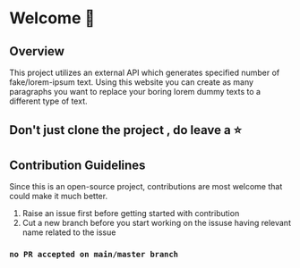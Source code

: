 # Welcome 👋

## Overview 

This project utilizes an external API which generates specified number of fake/lorem-ipsum text. 
Using this website you can create as many paragraphs you want to replace your boring lorem dummy texts to a 
different type of text.

## Don't just clone the project , do leave a ⭐

## Contribution Guidelines 

Since this is an open-source project, contributions are most welcome that could make it much better.
1) Raise an issue first before getting started with contribution
2) Cut a new branch before you start working on the issuse having relevant name related to the issue

### `no PR accepted on main/master branch`

